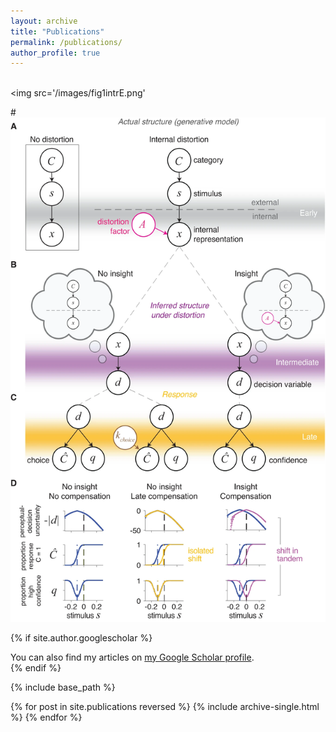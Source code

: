 ```yaml
---
layout: archive
title: "Publications"
permalink: /publications/
author_profile: true
---
```


<br/><img src='/images/fig1intrE.png'

#![image](https://github.com/lianaan/andralmihali.github.io/blob/master/files/fig1intr.png)

{% if site.author.googlescholar %}
  <div class="wordwrap">You can also find my articles on <a href="{{https://scholar.google.com/citations?user=P652FREAAAAJ&hl=en&oi=ao}}">my Google Scholar profile</a>.</div>
{% endif %}

{% include base_path %}

{% for post in site.publications reversed %}
  {% include archive-single.html %}
{% endfor %}
